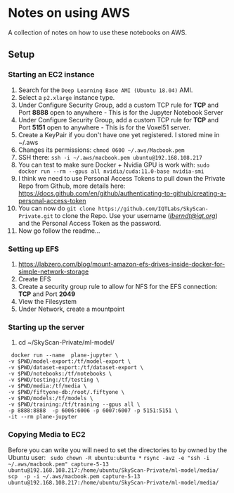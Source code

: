 # Notes on using AWS
A collection of notes on how to use these notebooks on AWS.

## Setup

### Starting an EC2 instance

1. Search for the `Deep Learning Base AMI (Ubuntu 18.04)` AMI. 
1. Select a `p2.xlarge` instance type.
1. Under Configure Security Group, add a custom TCP rule for **TCP** and Port **8888** open to anywhere - This is for the Jupyter Notebook Server
1. Under Configure Security Group, add a custom TCP rule for **TCP** and Port **5151** open to anywhere - This is for the Voxel51 server.
1. Create a KeyPair if you don't have one yet registered. I stored mine in ~/.aws
1. Changes its permissions: `chmod 0600 ~/.aws/Macbook.pem`
1. SSH there: `ssh -i ~/.aws/macbook.pem ubuntu@192.168.108.217`
1. You can test to make sure Docker + Nvidia GPU is work with: `sudo docker run --rm --gpus all nvidia/cuda:11.0-base nvidia-smi`
1. I think we need to use Personal Access Tokens to pull down the Private Repo from Github, more details here: https://docs.github.com/en/github/authenticating-to-github/creating-a-personal-access-token
1. You can now do `git clone https://github.com/IQTLabs/SkyScan-Private.git` to clone the Repo. Use your username (*lberndt@iqt.org*) and the Personal Access Token as the password.
1. Now go follow the readme...

### Setting up EFS

1. https://labzero.com/blog/mount-amazon-efs-drives-inside-docker-for-simple-network-storage
1. Create EFS
1. Create a security group rule to allow for NFS for the EFS connection: **TCP** and Port **2049**
1. View the Filesystem
1. Under Network, create a mountpoint


### Starting up the server

1. cd ~/SkyScan-Private/ml-model/
````
 docker run --name  plane-jupyter \
-v $PWD/model-export:/tf/model-export \
-v $PWD/dataset-export:/tf/dataset-export \
-v $PWD/notebooks:/tf/notebooks \
-v $PWD/testing:/tf/testing \
-v $PWD/media:/tf/media \
-v $PWD/fiftyone-db:/root/.fiftyone \
-v $PWD/models:/tf/models \
-v $PWD/training:/tf/training --gpus all \
-p 8888:8888  -p 6006:6006 -p 6007:6007 -p 5151:5151 \
-it --rm plane-jupyter 
````

### Copying Media to EC2
Before you can write you will need to set the directories to by owned by the Ubuntu user: ` sudo chown -R ubuntu:ubuntu *`
`rsync -avz -e "ssh -i ~/.aws/macbook.pem" capture-5-13 ubuntu@192.168.108.217:/home/ubuntu/SkyScan-Private/ml-model/media/`
`scp  -p -i ~/.aws/macbook.pem capture-5-13 ubuntu@192.168.108.217:/home/ubuntu/SkyScan-Private/ml-model/media/`
